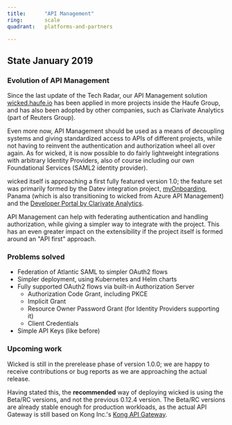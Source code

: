 ```yaml
---
title:      "API Management"
ring:       scale
quadrant:   platforms-and-partners

---
```


## State January 2019 ##

### Evolution of API Management ###

Since the last update of the Tech Radar, our API Management solution [wicked.haufe.io](http://wicked.haufe.io) has been applied in more projects inside the Haufe Group, and has also been adopted by other companies, such as Clarivate Analytics (part of Reuters Group).

Even more now, API Management should be used as a means of decoupling systems and giving standardized access to APIs of different projects, while not having to reinvent the authentication and authorization wheel all over again. As for wicked, it is now possible to do fairly lightweight integrations with arbitrary Identity Providers, also of course including our own Foundational Services (SAML2 identity provider).

wicked itself is approaching a first fully featured version 1.0; the feature set was primarily formed by the Datev integration project, [myOnboarding](https://developer.myonboarding.de), Panama (which is also transitioning to wicked from Azure API Management) and the [Developer Portal by Clarivate Analytics](https://developer.clarivate.com).

API Management can help with federating authentication and handling authorization, while giving a simpler way to integrate with the project. This has an even greater impact on the extensibility if the project itself is formed around an "API first" approach.

### Problems solved ###

* Federation of Atlantic SAML to simpler OAuth2 flows
* Simpler deployment, using Kubernetes and Helm charts
* Fully supported OAuth2 flows via built-in Authorization Server
  * Authorization Code Grant, including PKCE
  * Implicit Grant
  * Resource Owner Password Grant (for Identity Providers supporting it)
  * Client Credentials
* Simple API Keys (like before)

### Upcoming work ###

Wicked is still in the prerelease phase of version 1.0.0; we are happy to receive contributions or bug reports as we are approaching the actual release.

Having stated this, the **recommended** way of deploying wicked is using the Beta/RC versions, and not the previous 0.12.4 version. The Beta/RC versions are already stable enough for production workloads, as the actual API Gateway is still based on Kong Inc.'s [Kong API Gateway](https://konghq.com).